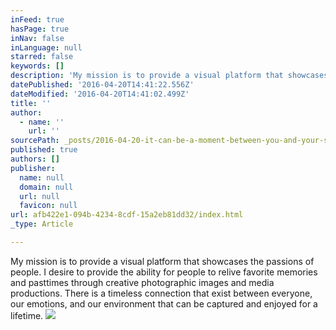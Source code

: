 ```yaml
---
inFeed: true
hasPage: true
inNav: false
inLanguage: null
starred: false
keywords: []
description: 'My mission is to provide a visual platform that showcases the passions of people. I desire to provide the ability for people to relive favorite memories and pasttimes through creative photographic images and media productions. There is a timeless connection that exist between everyone, our emotions, and our environment that can be captured and enjoyed for a lifetime. '
datePublished: '2016-04-20T14:41:22.556Z'
dateModified: '2016-04-20T14:41:02.499Z'
title: ''
author:
  - name: ''
    url: ''
sourcePath: _posts/2016-04-20-it-can-be-a-moment-between-you-and-your-significant-other-.md
published: true
authors: []
publisher:
  name: null
  domain: null
  url: null
  favicon: null
url: afb422e1-094b-4234-8cdf-15a2eb81dd32/index.html
_type: Article

---
```

My mission is to provide a visual platform that showcases the passions of people. I desire to provide the ability for people to relive favorite memories and pasttimes through creative photographic images and media productions. There is a timeless connection that exist between everyone, our emotions, and our environment that can be captured and enjoyed for a lifetime. ![](https://s3-us-west-2.amazonaws.com/the-grid-img/p/cdef90f9d98198b3502cd862e2a528e728bf0dc2.jpg)